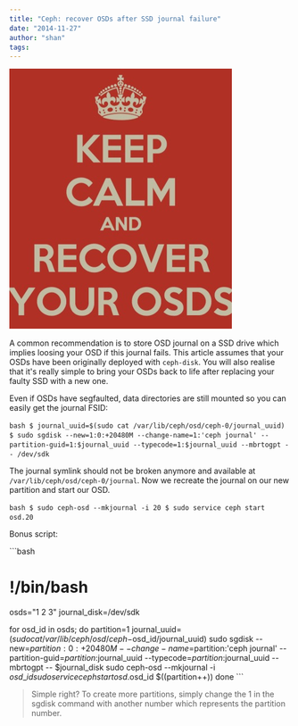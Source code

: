 ```yaml
---
title: "Ceph: recover OSDs after SSD journal failure"
date: "2014-11-27"
author: "shan"
tags: 
---
```


![](images/ceph-recover-osd-ssd-journal.jpg "Ceph: recover OSDs after SSD journal failure")

A common recommendation is to store OSD journal on a SSD drive which implies loosing your OSD if this journal fails. This article assumes that your OSDs have been originally deployed with `ceph-disk`. You will also realise that it's really simple to bring your OSDs back to life after replacing your faulty SSD with a new one.

Even if OSDs have segfaulted, data directories are still mounted so you can easily get the journal FSID:

`bash $ journal_uuid=$(sudo cat /var/lib/ceph/osd/ceph-0/journal_uuid) $ sudo sgdisk --new=1:0:+20480M --change-name=1:'ceph journal' --partition-guid=1:$journal_uuid --typecode=1:$journal_uuid --mbrtogpt -- /dev/sdk`

The journal symlink should not be broken anymore and available at `/var/lib/ceph/osd/ceph-0/journal`. Now we recreate the journal on our new partition and start our OSD.

`bash $ sudo ceph-osd --mkjournal -i 20 $ sudo service ceph start osd.20`

Bonus script:

\`\`\`bash

# !/bin/bash

osds="1 2 3" journal\_disk=/dev/sdk

for osd\_id in osds; do partition=1 journal\_uuid=$(sudo cat /var/lib/ceph/osd/ceph-$osd\_id/journal\_uuid) sudo sgdisk --new=$partition:0:+20480M --change-name=$partition:'ceph journal' --partition-guid=$partition:$journal\_uuid --typecode=$partition:$journal\_uuid --mbrtogpt -- $journal\_disk sudo ceph-osd --mkjournal -i $osd\_id sudo service ceph start osd.$osd\_id $((partition++)) done \`\`\`

  

> Simple right? To create more partitions, simply change the 1 in the sgdisk command with another number which represents the partition number.
